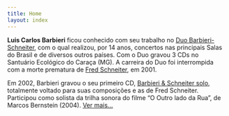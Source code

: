 ```yaml
---
title: Home
layout: index
---
```

**Luis Carlos Barbieri** ficou conhecido com seu trabalho no [Duo Barbieri-Schneiter](/duo-barbieri-schneiter), com o qual realizou, por 14 anos, concertos nas principais Salas do Brasil e de diversos outros países. Com o Duo gravou 3 CDs no Santuário Ecológico do Caraça (MG). A carreira do Duo foi interrompida com a morte prematura de [Fred Schneiter](/fred-schneiter), em 2001.

Em 2002, Barbieri gravou o seu primeiro CD, [Barbieri & Schneiter solo](/album/barbieri-schneiter-solo), totalmente voltado para suas composições e as de Fred Schneiter. Participou como solista da trilha sonora do filme “O Outro lado da Rua”, de Marcos Bernstein (2004). [Ver mais...](/luis-carlos-barbieri)

